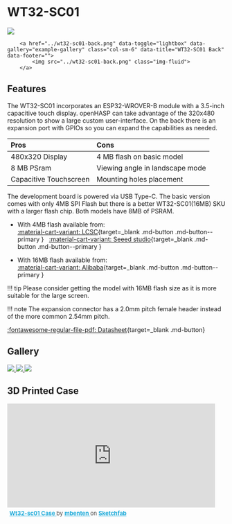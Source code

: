 # WT32-SC01

<div class="row justify-content-center">
        <a href="../wt-sc01.png" data-toggle="lightbox" data-gallery="example-gallery" class="col-sm-6" data-title="WT32-SC01 Front" data-footer="">
            <img src="../wt32-sc01-front.png" class="img-fluid">
        </a>

        <a href="../wt32-sc01-back.png" data-toggle="lightbox" data-gallery="example-gallery" class="col-sm-6" data-title="WT32-SC01 Back" data-footer="">
            <img src="../wt32-sc01-back.png" class="img-fluid">
        </a>
</div>


## Features

The WT32-SC01 incorporates an ESP32-WROVER-B module with a 3.5-inch capacitive touch display.
openHASP can take advantage of the 320x480 resolution to show a large custom user-interface.
On the back there is an expansion port with GPIOs so you can expand the capabilities as needed.

| Pros                   | Cons
|:-----                  |:----
| 480x320 Display        | 4 MB flash on basic model
| 8 MB PSram             | Viewing angle in landscape mode
| Capacitive Touchscreen | Mounting holes placement

The development board is powered via USB Type-C. The basic version comes with only 4MB SPI Flash but there is a better WT32-SC01(16MB) SKU with a larger flash chip. Both models have 8MB of PSRAM.

- With 4MB flash available from:</br>
[:material-cart-variant: LCSC][1]{target=_blank .md-button .md-button--primary } &nbsp; 
[:material-cart-variant: Seeed studio][2]{target=_blank .md-button .md-button--primary }

- With 16MB flash available from:</br>
[:material-cart-variant: Alibaba][3]{target=_blank .md-button .md-button--primary } 

!!! tip
    Please consider getting the model with 16MB flash size as it is more suitable for the large screen.

!!! note
    The expansion connector has a 2.0mm pitch female header instead of the more common 2.54mm pitch.

[:fontawesome-regular-file-pdf: Datasheet][4]{target=_blank .md-button}


## Gallery

<div class="row justify-content-center">
    <a href="../wt32-sc01-1.jpg" data-toggle="lightbox" data-gallery="example-gallery" class="col-sm-4" data-title="Wireless-Tag WT32-SC01" data-footer="Image by xHirschx">
        <img src="../wt32-sc01-1.jpg" class="img-fluid">
    </a>
    <a href="../wt32-sc01-2.jpg" data-toggle="lightbox" data-gallery="example-gallery" class="col-sm-4" data-title="Wireless-Tag WT32-SC01" data-footer="Image by xHirschx">
        <img src="../wt32-sc01-2.jpg" class="img-fluid">
    </a>
    <a href="../wt32-sc01-3.jpg" data-toggle="lightbox" data-gallery="example-gallery" class="col-sm-4" data-title="Wireless-Tag WT32-SC01">
        <img src="../wt32-sc01-3.jpg" class="img-fluid">
    </a>
</div>


## 3D Printed Case

<p>
<div class="sketchfab-embed-wrapper"> <iframe width=480 height=240 title="WT32-SC01 Case" frameborder="0" allowfullscreen mozallowfullscreen="true" webkitallowfullscreen="true" allow="fullscreen; autoplay; vr" xr-spatial-tracking execution-while-out-of-viewport execution-while-not-rendered web-share src="https://sketchfab.com/models/cfec05638de540b0acccff2091508500/embed"> </iframe> <p style="font-size: 13px; font-weight: normal; margin: 5px; color: #4A4A4A;"> <a href="https://sketchfab.com/3d-models/wt32-sc01-case-cfec05638de540b0acccff2091508500?utm_medium=embed&utm_campaign=share-popup&utm_content=cfec05638de540b0acccff2091508500" target="_blank" style="font-weight: bold; color: #1CAAD9;"> Wt32-sc01 Case </a> by <a href="https://sketchfab.com/mbenten?utm_medium=embed&utm_campaign=share-popup&utm_content=cfec05638de540b0acccff2091508500" target="_blank" style="font-weight: bold; color: #1CAAD9;"> mbenten </a> on <a href="https://sketchfab.com?utm_medium=embed&utm_campaign=share-popup&utm_content=cfec05638de540b0acccff2091508500" target="_blank" style="font-weight: bold; color: #1CAAD9;">Sketchfab</a></p></div>
</p>


[1]: https://lcsc.com/product-detail/Development-Boards-Development-Kits_Wireless-tag-WT32-SC01_C555472.html
[2]: https://www.seeedstudio.com/ESP32-Development-board-WT32-SC01-p-4735.html
[3]: https://www.alibaba.com/product-detail/esp32-development-board-WT32-SC01-3_62534911683.html
[4]: http://www.wireless-tag.com/wp-content/uploads/2021/01/WT32-SC01DataSheetV3.3-2-with-nuts.pdf